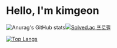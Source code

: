 <h1>Hello, I'm kimgeon</h1>

![Anurag's GitHub stats](https://github-readme-stats.vercel.app/api?username=kimguny&show_icons=true&theme=synthwave)[![Solved.ac
프로필](http://mazassumnida.wtf/api/v2/generate_badge?boj=kimguny12)](https://solved.ac/kimguny12)

[![Top Langs](https://github-readme-stats.vercel.app/api/top-langs/?username=kimguny)](https://github.com/kimguny/github-readme-stats)

